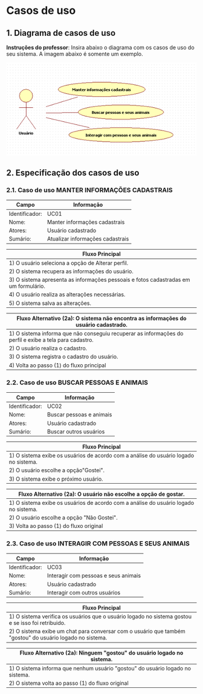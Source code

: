 # Casos de uso

## 1. Diagrama de casos de uso

**Instruções do professor**: Insira abaixo o diagrama com os casos de uso do seu sistema. A imagem abaixo é somente um exemplo.

![Exemplo de diagrama dos casos de uso](caso_de_uso.png)

## 2. Especificação dos casos de uso

### 2.1. Caso de uso **MANTER INFORMAÇÕES CADASTRAIS**

| Campo          | Informação        |
|---|---|
| Identificador: | UC01              |
| Nome:          | Manter informações cadastrais |
| Atores:        | Usuário cadastrado |
| Sumário:       | Atualizar informações cadastrais |

| Fluxo Principal |
|---|
| 1) O usuário seleciona a opção de Alterar perfil. |
| 2) O sistema recupera as informações do usuário.                   |
| 3) O sistema apresenta as informações pessoais e fotos cadastradas em um formulário. |
| 4) O usuário realiza as alterações necessárias. |
| 5) O sistema salva as alterações. |

| Fluxo Alternativo (2a): O sistema não encontra as informações do usuário cadastrado. |
|---|
| 1) O sistema informa que não conseguiu recuperar as informações do perfil e exibe a tela para cadastro. |
| 2) O usuário realiza o cadastro. |
| 3) O sistema registra o cadastro do usuário. |
| 4) Volta ao passo (1) do fluxo principal |

### 2.2. Caso de uso **BUSCAR PESSOAS E ANIMAIS**

| Campo          | Informação        |
|---|---|
| Identificador: | UC02              |
| Nome:          | Buscar pessoas e animais |
| Atores:        | Usuário cadastrado |
| Sumário:       | Buscar outros usuários |

| Fluxo Principal |
|---|
| 1) O sistema exibe os usuários de acordo com a análise do usuário logado no sistema. |
| 2) O usuário escolhe a opção"Gostei".                   |
| 3) O sistema exibe o próximo usuário. |

| Fluxo Alternativo (2a): O usuário não escolhe a opção de gostar. |
|---|
| 1) O sistema exibe os usuários de acordo com a análise do usuário logado no sistema. |
| 2) O usuário escolhe a opção "Não Gostei". |
| 3) Volta ao passo (1) do fluxo original |

### 2.3. Caso de uso **INTERAGIR COM PESSOAS E SEUS ANIMAIS**

| Campo          | Informação        |
|---|---|
| Identificador: | UC03              |
| Nome:          | Interagir com pessoas e seus animais |
| Atores:        | Usuário cadastrado |
| Sumário:       | Interagir com outros usuários |

| Fluxo Principal |
|---|
| 1) O sistema verifica os usuários que o usuário logado no sistema gostou e se isso foi retribuido. |
| 2) O sistema exibe um chat para conversar com o usuário que também "gostou" do usuário logado no sistema.                   |

| Fluxo Alternativo (2a): Ninguem "gostou" do usuário logado no sistema. |
|---|
| 1) O sistema informa que nenhum usuário "gostou" do usuário logado no sistema. |
| 2) O sistema volta ao passo (1) do fluxo original |

